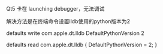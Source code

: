 Qt5 卡在 launching debugger，无法调试

解决方法是在终端命令设置lldb使用的python版本为2

defaults write com.apple.dt.lldb DefaultPythonVersion 2

defaults read com.apple.dt.lldb
{
    DefaultPythonVersion = 2;
}
